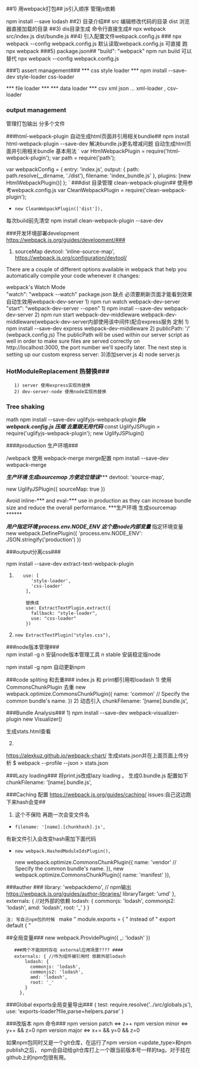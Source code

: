 ##1) 用webpack打包##
js引入顺序
管理js依赖

npm install --save lodash
##2) 目录介绍##
src 编辑修改代码的目录
dist 浏览器直接加载的目录
##3) dis目录生成  命令行直接生成#
npx webpack src/index.js dist/bundle.js
##4) 引入配置文件webpack.config.js ###
npx webpack --config webpack.config.js
默认读取webpack.config.js
可直接 跑npx webpack
###5) package.json##
"build": "webpack"
npm run build 可以替代  npx webpack --config webpack.config.js

###1) assert management###
  *** css style loader ***
 npm install --save-dev style-loader css-loader

  ***  file loader ***
  ***  data loader *** 
  csv xml json ...
  xml-loader , csv-loader
  
 ###  output management ###
 管理打包输出 分多个文件
 
 ###html-webpack-plugin 自动生成html页面并引用相关bundle##
  npm install html-webpack-plugin --save-dev
 解决bundle.js更名增减问题 自动生成html页面并引用相关bundle
 基本用法
 `
 var HtmlWebpackPlugin = require('html-webpack-plugin');
 var path = require('path');
 
 var webpackConfig = {
   entry: 'index.js',
   output: {
     path: path.resolve(__dirname, './dist'),
     filename: 'index_bundle.js'
   },
   plugins: [new HtmlWebpackPlugin()]
 };
 `
 ###dist 目录管理 clean-webpack-plugin##
      使用参考webpack.config.js
       var CleanWebpackPlugin = require('clean-webpack-plugin');
 +     new CleanWebpackPlugin(['dist']),
 每次build前先清空
 npm install clean-webpack-plugin --save-dev
 
 ###开发环境部署development  https://webpack.js.org/guides/development/###
 1) sourceMap
    devtool: 'inline-source-map',
  https://webpack.js.org/configuration/devtool/
  
  There are a couple of different options available in webpack that help you automatically compile your code whenever it changes:
  
  webpack's Watch Mode         
        "watch": "webpack --watch"  package.json  缺点 必须要刷新页面才能看到效果  自动生效用webpack-dev-server
        1) npm run watch 
  webpack-dev-server
        "start": "webpack-dev-server --open"
        1) npm install --save-dev webpack-dev-server
        2) npm run start
  webpack-dev-middleware
        webpack-dev-middleware(webpack-dev-server内部使用该中间件)配合express服务 定制 
        1) npm install --save-dev express webpack-dev-middleware
        2) publicPath: '/'  (webpack.config.js)
           The publicPath will be used within our server script as well in order to make sure files are served correctly on http://localhost:3000, the port number we'll specify later. The next step is setting up our custom express server:
        3)添加server.js
        4) node server.js
        
  ### HotModuleReplacement 热替换### 
       1) server 使用express实现热替换
       2) dev-server-node 使用node实现热替换
       
       
 ### Tree shaking #####
 math 
 npm install --save-dev uglifyjs-webpack-plugin
 ***file webpack.config.js  压缩 去重跟无用代码***
  const UglifyJSPlugin = require('uglifyjs-webpack-plugin');
new UglifyJSPlugin()

####production 生产环境###
 
/webpack
使用 webpack-merge merge配置
npm install --save-dev webpack-merge

***生产环境 生成sourcemap  方便定位错误******
  devtool: 'source-map',
  
  new UglifyJSPlugin({
         sourceMap: true
       })

Avoid inline-*** and eval-*** use in production as they can increase bundle size and reduce the overall performance.
***生产环境 生成sourcemap  ******


***用户指定环境 process.env.NODE_ENV 这个是node内部变量***
     指定环境变量
     new webpack.DefinePlugin({
          'process.env.NODE_ENV': JSON.stringify('production')
     })
       
###output分离css###     

  npm install --save-dev extract-text-webpack-plugin
  
  1)
            use: [
               'style-loader',
               'css-loader'
             ],
             
             替换成
             use: ExtractTextPlugin.extract({
               fallback: "style-loader",
               use: "css-loader"
             })
  2)     new ExtractTextPlugin("styles.css"),

###node版本管理###  
npm install -g n  安装node版本管理工具
n stable  安装稳定版node

npm install -g npm 自动更新npm

###code spliting 和去重###
index.js 和 print都引用啦loadash
1)
使用CommonsChunkPlugin 去重
new webpack.optimize.CommonsChunkPlugin({
          name: 'common' // Specify the common bundle's name.
 })
 2) 动态引入
     chunkFilename: '[name].bundle.js',

###Bundle Analysis### 
1) 
npm install --save-dev  webpack-visualizer-plugin
    new Visualizer()

生成stats.html查看

2)
https://alexkuz.github.io/webpack-chart/
生成stats.json并在上面页面上传分析
$ webpack --profile --json > stats.json  

###Lazy loading###
将print.js改成lazy loading 。 
生成0.bundle.js
配置如下
    chunkFilename: '[name].bundle.js',

###Caching  配置  https://webpack.js.org/guides/caching/ issues:自己这边跑下来hash会变##
1) 这个不保险 再跑一次会变文件名
+     filename: '[name].[chunkhash].js',
有新文件引入会改变hash需加下面代码
+     new webpack.HashedModuleIdsPlugin(),

    new webpack.optimize.CommonsChunkPlugin({
          name: 'vendor' // Specify the common bundle's name.
    }),
    new webpack.optimize.CommonsChunkPlugin({
      name: 'manifest'
    }),

###auther ###
  library: 'webpackdemo', // npm输出 https://webpack.js.org/guides/author-libraries/
    libraryTarget: 'umd'
  },
  externals: {  //对外部的依赖
    lodash: {
      commonjs: 'lodash',
      commonjs2: 'lodash',
      amd: 'lodash',
      root: '_'
    }
  }
  
  `注: 写自己npm包的时候
   ` make " module.exports = { " instead of " export default { "
  
  ##全局变量###
  new webpack.ProvidePlugin({
        _: 'lodash'
       })
       
       ###两个不能同时存在 external应用场景???? ####
       externals: { //作为组件被引用时 依赖外部lodash
           lodash: {
             commonjs: 'lodash',
             commonjs2: 'lodash',
             amd: 'lodash',
             root: '_'
           }
         },
         
  ###Global exports全局变量导出###
          {
                 test: require.resolve('../src/globals.js'),
                 use: 'exports-loader?file,parse=helpers.parse'
               }
               
               
 ###改版本 npm 命令###
 npm version patch <=> z++
 npm version minor <=> y++ && z=0
 npm version major <=> x+= && y=0 && z=0
 
 如果npm包同时又是一个git仓库，在运行了npm version <update_type>和npm publish之后，
 npm会自动给git仓库打上一个跟当前版本号一样的tag，对于挂在github上的npm包很有用。